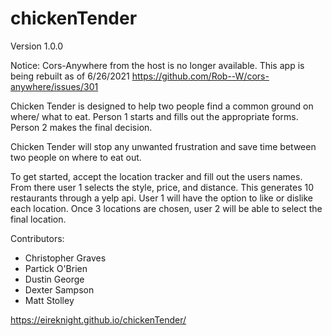 # chickenTender
Version 1.0.0

Notice: Cors-Anywhere from the host is no longer available.  This app is being rebuilt as of 6/26/2021 https://github.com/Rob--W/cors-anywhere/issues/301

Chicken Tender is designed to help two people find a common ground on where/ what to eat. Person 1 starts and fills out
the appropriate forms. Person 2 makes the final decision.


Chicken Tender will stop any unwanted frustration and save time between two people on where to eat out.


To get started, accept the location tracker and fill out the users names. From there user 1 selects the style, price, and 
distance. This generates 10 restaurants through a yelp api. User 1 will have the option to like or dislike each location. 
Once 3 locations are chosen, user 2 will be able to select the final location.


Contributors:

- Christopher Graves
- Partick O'Brien
- Dustin George
- Dexter Sampson
- Matt Stolley

https://eireknight.github.io/chickenTender/
